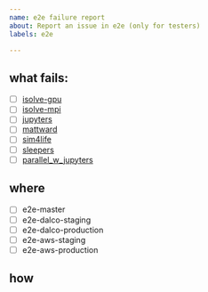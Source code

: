 ```yaml
---
name: e2e failure report
about: Report an issue in e2e (only for testers)
labels: e2e

---
```


## what fails:
  - [ ] [isolve-gpu]
  - [ ] [isolve-mpi]
  - [ ] [jupyters]
  - [ ] [mattward]
  - [ ] [sim4life]
  - [ ] [sleepers]
  - [ ] [parallel_w_jupyters]

## where
  - [ ] e2e-master
  - [ ] e2e-dalco-staging
  - [ ] e2e-dalco-production
  - [ ] e2e-aws-staging
  - [ ] e2e-aws-production

## how

<!--describe details here -->





<!--Keep references at the bottom -->
[isolve-gpu]:(https://github.com/ITISFoundation/osparc-simcore/blob/master/tests/e2e/tutorials/isolve-gpu.js)
[isolve-mpi]:(https://github.com/ITISFoundation/osparc-simcore/blob/master/tests/e2e/tutorials/isolve-mpi.js)
[jupyters]:(https://github.com/ITISFoundation/osparc-simcore/blob/master/tests/e2e/tutorials/jupyters.js)
[mattward]:(https://github.com/ITISFoundation/osparc-simcore/blob/master/tests/e2e/tutorials/mattward.js)
[sim4life]:(https://github.com/ITISFoundation/osparc-simcore/blob/master/tests/e2e/tutorials/sim4life.js)
[sleepers]:(https://github.com/ITISFoundation/osparc-simcore/blob/master/tests/e2e/tutorials/sleepers.js)
[parallel_w_jupyters]:(https://github.com/ITISFoundation/osparc-simcore/blob/master/tests/e2e/tutorials/jupyters.js)
